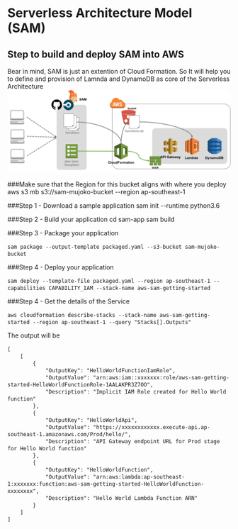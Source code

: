 # Serverless Architecture Model (SAM)
## Step to build and deploy SAM into AWS
Bear in mind, SAM is just an extention of Cloud Formation. So It will help you to define and provision of Lamnda and DynamoDB as core of the Serverless Architecture
![See the SAM](SAM.png)


###Make sure that the Region for this bucket aligns with where you deploy
aws s3 mb s3://sam-mujoko-bucket --region ap-southeast-1

###Step 1 - Download a sample application
sam init --runtime python3.6

###Step 2 - Build your application
cd sam-app
sam build

###Step 3 - Package your application
```
sam package --output-template packaged.yaml --s3-bucket sam-mujoko-bucket
```
###Step 4 - Deploy your application
```
sam deploy --template-file packaged.yaml --region ap-southeast-1 --capabilities CAPABILITY_IAM --stack-name aws-sam-getting-started
```
###Step 4 - Get the details of the Service
```
aws cloudformation describe-stacks --stack-name aws-sam-getting-started --region ap-southeast-1 --query "Stacks[].Outputs"
```
The output will be
```
[
    [
        {
            "OutputKey": "HelloWorldFunctionIamRole",
            "OutputValue": "arn:aws:iam::xxxxxxx:role/aws-sam-getting-started-HelloWorldFunctionRole-1AALAKPR3Z7OO",
            "Description": "Implicit IAM Role created for Hello World function"
        },
        {
            "OutputKey": "HelloWorldApi",
            "OutputValue": "https://xxxxxxxxxxxx.execute-api.ap-southeast-1.amazonaws.com/Prod/hello/",
            "Description": "API Gateway endpoint URL for Prod stage for Hello World function"
        },
        {
            "OutputKey": "HelloWorldFunction",
            "OutputValue": "arn:aws:lambda:ap-southeast-1:xxxxxxx:function:aws-sam-getting-started-HelloWorldFunction-xxxxxxxx",
            "Description": "Hello World Lambda Function ARN"
        }
    ]
]
```
